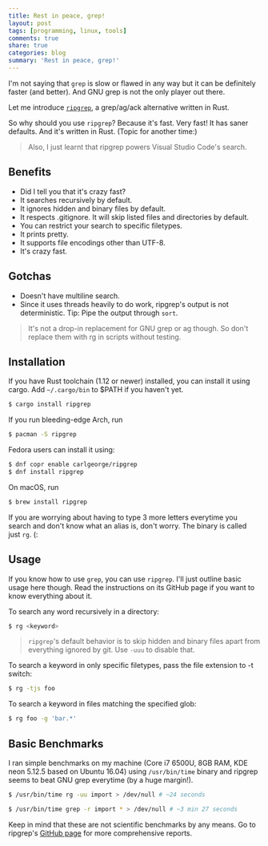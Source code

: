 ```yaml
---
title: Rest in peace, grep!
layout: post
tags: [programming, linux, tools]
comments: true
share: true
categories: blog
summary: 'Rest in peace, grep!'
---
```

I'm not saying that `grep` is slow or flawed in any way but it can be definitely faster (and better). And GNU grep is not the only player out there.

Let me introduce [`ripgrep`](https://github.com/BurntSushi/ripgrep), a grep/ag/ack alternative written in Rust.

So why should you use `ripgrep`? Because it's fast. Very fast! It has saner defaults. And it's written in Rust. (Topic for another time:)

> Also, I just learnt that ripgrep powers Visual Studio Code's search.

## Benefits
* Did I tell you that it's crazy fast?
* It searches recursively by default.
* It ignores hidden and binary files by default.
* It respects .gitignore. It will skip listed files and directories by default.
* You can restrict your search to specific filetypes.
* It prints pretty.
* It supports file encodings other than UTF-8.
* It's crazy fast.

## Gotchas
* Doesn't have multiline search.
* Since it uses threads heavily to do work, ripgrep's output is not deterministic. Tip: Pipe the output through `sort`.

> It's not a drop-in replacement for GNU grep or ag though. So don't replace them with rg in scripts without testing.

## Installation
If you have Rust toolchain (1.12 or newer) installed, you can install it using cargo. Add `~/.cargo/bin` to $PATH if you haven't yet.
```bash
$ cargo install ripgrep
```

If you run bleeding-edge Arch, run
```bash
$ pacman -S ripgrep
```

Fedora users can install it using:
```bash
$ dnf copr enable carlgeorge/ripgrep
$ dnf install ripgrep
```

On macOS, run
```bash
$ brew install ripgrep
```

If you are worrying about having to type 3 more letters everytime you search and don't know what an alias is, don't worry. The binary is called just `rg`. (:

## Usage
If you know how to use `grep`, you can use `ripgrep`. I'll just outline basic usage here though. Read the instructions on its GitHub page if you want to know everything about it.

To search any word recursively in a directory:
```bash
$ rg <keyword>
```
> `ripgrep`'s default behavior is to skip hidden and binary files apart from everything ignored by git. Use `-uuu` to disable that.

To search a keyword in only specific filetypes, pass the file extension to -t switch:
```bash
$ rg -tjs foo
```

To search a keyword in files matching the specified glob:
```bash
$ rg foo -g 'bar.*'
```

## Basic Benchmarks
I ran simple benchmarks on my machine (Core i7 6500U, 8GB RAM, KDE neon 5.12.5 based on Ubuntu 16.04) using `/usr/bin/time` binary and ripgrep seems to beat GNU grep everytime (by a huge margin!).

```bash
$ /usr/bin/time rg -uu import > /dev/null # ~24 seconds

$ /usr/bin/time grep -r import * > /dev/null # ~3 min 27 seconds
```

Keep in mind that these are not scientific benchmarks by any means. Go to ripgrep's [GitHub page](https://github.com/BurntSushi/ripgrep) for more comprehensive reports.
